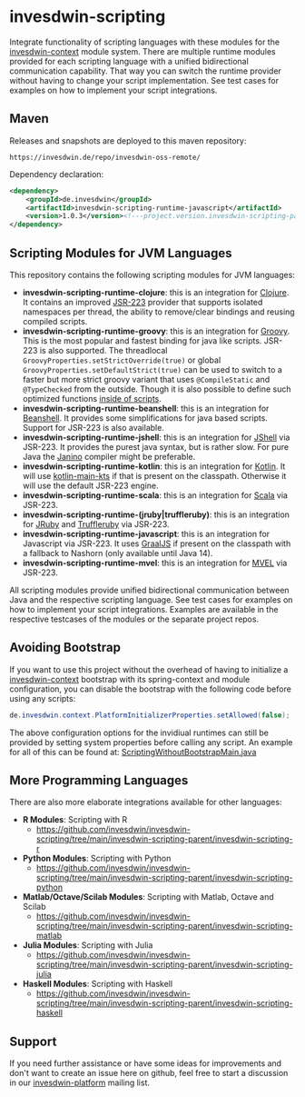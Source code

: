 # invesdwin-scripting

Integrate functionality of scripting languages with these modules for the [invesdwin-context](https://github.com/subes/invesdwin-context) module system. There are multiple runtime modules provided for each scripting language with a unified bidirectional communication capability. That way you can switch the runtime provider without having to change your script implementation. See test cases for examples on how to implement your script integrations.

## Maven

Releases and snapshots are deployed to this maven repository:
```
https://invesdwin.de/repo/invesdwin-oss-remote/
```

Dependency declaration:
```xml
<dependency>
	<groupId>de.invesdwin</groupId>
	<artifactId>invesdwin-scripting-runtime-javascript</artifactId>
	<version>1.0.3</version><!---project.version.invesdwin-scripting-parent-->
</dependency>
```

## Scripting Modules for JVM Languages

This repository contains the following scripting modules for JVM languages:

- **invesdwin-scripting-runtime-clojure**: this is an integration for [Clojure](https://clojure.org/). It contains an improved [JSR-223](https://github.com/cnuernber/dtype-next/issues/52#issuecomment-1013689212) provider that supports isolated namespaces per thread, the ability to remove/clear bindings and reusing compiled scripts.
- **invesdwin-scripting-runtime-groovy**: this is an integration for [Groovy](https://groovy-lang.org/integrating.html). This is the most popular and fastest binding for java like scripts. JSR-223 is also supported. The threadlocal `GroovyProperties.setStrictOverride(true)` or global `GroovyProperties.setDefaultStrict(true)` can be used to switch to a faster but more strict groovy variant that uses `@CompileStatic` and `@TypeChecked` from the outside. Though it is also possible to define such optimized functions [inside of scripts](https://github.com/invesdwin/invesdwin-context/blob/master/invesdwin-context-parent/invesdwin-context-groovy/src/test/java/de/invesdwin/context/groovy/tests/hello/FileStrictHelloWorldScript.groovy).
- **invesdwin-scripting-runtime-beanshell**: this is an integration for [Beanshell](https://github.com/beanshell/beanshell). It provides some simplifications for java based scripts. Support for JSR-223 is also available.
- **invesdwin-scripting-runtime-jshell**: this is an integration for [JShell](https://github.com/dmac100/JShellScriptEngine) via JSR-223. It provides the purest java syntax, but is rather slow. For pure Java the [Janino](http://janino-compiler.github.io/janino/) compiler might be preferable.
- **invesdwin-scripting-runtime-kotlin**: this is an integration for [Kotlin](https://github.com/Kotlin/kotlin-script-examples). It will use [kotlin-main-kts](https://github.com/Kotlin/kotlin-script-examples/blob/master/jvm/main-kts/MainKts.md) if that is present on the classpath. Otherwise it will use the default JSR-223 engine.
- **invesdwin-scripting-runtime-scala**: this is an integration for [Scala](https://www.scala-lang.org/) via JSR-223.
- **invesdwin-scripting-runtime-(jruby|truffleruby)**: this is an integration for [JRuby](https://www.jruby.org/) and [Truffleruby]([https://www.graalvm.org/latest/reference-manual/ruby/](https://www.graalvm.org/ruby/)) via JSR-223.
- **invesdwin-scripting-runtime-javascript**: this is an integration for Javascript via JSR-223. It uses [GraalJS](https://github.com/oracle/graaljs) if present on the classpath with a fallback to Nashorn (only available until Java 14).
- **invesdwin-scripting-runtime-mvel**: this is an integration for [MVEL](https://github.com/mvel/mvel) via JSR-223.

All scripting modules provide unified bidirectional communication between Java and the respective scripting language. See test cases for examples on how to implement your script integrations.
Examples are available in the respective testcases of the modules or the separate project repos.

## Avoiding Bootstrap

If you want to use this project without the overhead of having to initialize a [invesdwin-context](https://github.com/invesdwin/invesdwin-context) bootstrap with its spring-context and module configuration, you can disable the bootstrap with the following code before using any scripts:

```java
de.invesdwin.context.PlatformInitializerProperties.setAllowed(false);
```

The above configuration options for the invidiual runtimes can still be provided by setting system properties before calling any script. An example for all of this can be found at: [ScriptingWithoutBootstrapMain.java](https://github.com/invesdwin/invesdwin-context/blob/master/tests/otherproject-noparent-bom-test/src/main/java/com/otherproject/scripting/ScriptingWithoutBootstrapMain.java)

## More Programming Languages

There are also more elaborate integrations available for other languages:

- **R Modules**: Scripting with R
	- https://github.com/invesdwin/invesdwin-scripting/tree/main/invesdwin-scripting-parent/invesdwin-scripting-r 
- **Python Modules**: Scripting with Python
	- https://github.com/invesdwin/invesdwin-scripting/tree/main/invesdwin-scripting-parent/invesdwin-scripting-python
- **Matlab/Octave/Scilab Modules**: Scripting with Matlab, Octave and Scilab
	- https://github.com/invesdwin/invesdwin-scripting/tree/main/invesdwin-scripting-parent/invesdwin-scripting-matlab
- **Julia Modules**: Scripting with Julia
	- https://github.com/invesdwin/invesdwin-scripting/tree/main/invesdwin-scripting-parent/invesdwin-scripting-julia
- **Haskell Modules**: Scripting with Haskell
	- https://github.com/invesdwin/invesdwin-scripting/tree/main/invesdwin-scripting-parent/invesdwin-scripting-haskell

## Support

If you need further assistance or have some ideas for improvements and don't want to create an issue here on github, feel free to start a discussion in our [invesdwin-platform](https://groups.google.com/forum/#!forum/invesdwin-platform) mailing list.
